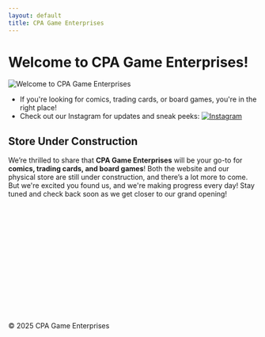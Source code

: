```yaml
---
layout: default
title: CPA Game Enterprises
---
```


# Welcome to CPA Game Enterprises! 

![Welcome to CPA Game Enterprises](path_to_your_image) <!-- Replace with the actual image URL of your store -->

- If you're looking for comics, trading cards, or board games, you're in the right place! 
- Check out our Instagram for updates and sneak peeks: [![Instagram](https://image-link-to-instagram-icon)](https://www.instagram.com/your_instagram_handle) <!-- Replace with Instagram icon and URL -->

## Store Under Construction
We’re thrilled to share that **CPA Game Enterprises** will be your go-to for **comics, trading cards, and board games**! Both the website and our physical store are still under construction, and there’s a lot more to come. But we're excited you found us, and we're making progress every day! Stay tuned and check back soon as we get closer to our grand opening!

<br><br><br><br><br><br><br><br><br><br><br><br><br>

© 2025 CPA Game Enterprises
